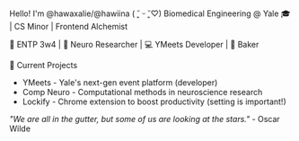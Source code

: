 Hello! I'm @hawaxalie/@hawiina ( ˘͈ ᵕ ˘͈♡)
 Biomedical Engineering @ Yale 🎓 | CS Minor | Frontend Alchemist

🌌 ENTP 3w4 | 🧠 Neuro Researcher | 💻 YMeets Developer | 🍰 Baker 

🧪 Current Projects
- YMeets - Yale's next-gen event platform (developer)
- Comp Neuro - Computational methods in neuroscience research
- Lockify - Chrome extension to boost productivity (setting is important!)

*"We are all in the gutter, but some of us are looking at the stars."* - Oscar Wilde


<div align="center">
  
